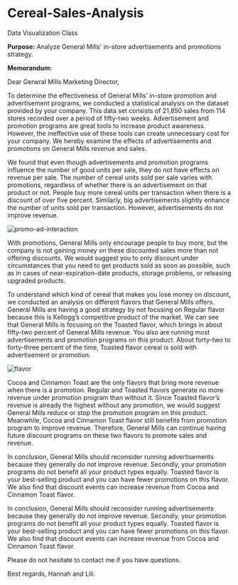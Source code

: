 # Cereal-Sales-Analysis
Data Visualization Class

**Purpose:** Analyze General Mills' in-store advertisements and promotions strategy.

**Memorandum:** 

Dear General Mills Marketing Director,

To determine the effectiveness of General Mills’ in-store promotion and advertisement programs, we conducted a statistical analysis on the dataset provided by your company. This data set consists of 21,850 sales from 114 stores recorded over a period of fifty-two weeks. Advertisement and promotion programs are great tools to increase product awareness. However, the ineffective use of these tools can create unnecessary cost for your company. We hereby examine the effects of advertisements and promotions on General Mills revenue and sales.

We found that even though advertisements and promotion programs influence the number of good units per sale, they do not have effects on revenue per sale. The number of cereal units sold per sale varies with promotions, regardless of whether there is an advertisement on that product or not. People buy more cereal units per transaction when there is a discount of over five percent. Similarly, big advertisements slightly enhance the number of units sold per transaction. However, advertisements do not improve revenue.

![promo-ad-interaction](https://user-images.githubusercontent.com/45189309/53053118-5d148080-3455-11e9-87bf-3410c62e24bc.png)

With promotions, General Mills only encourage people to buy more, but the company is not gaining money on these discounted sales more than not offering discounts. We would suggest you to only discount under circumstances that you need to get products sold as soon as possible, such as in cases of near-expiration-date products, storage problems, or releasing upgraded products.

To understand which kind of cereal that makes you lose money on discount, we conducted an analysis on different flavors that General Mills offers. General Mills are having a good strategy by not focusing on Regular flavor because this is Kellogg’s competitive product of the market. We can see that General Mills is focusing on the Toasted flavor, which brings in about fifty-two percent of General Mills revenue. You also are running most advertisements and promotion programs on this product. About forty-two to forty-three percent of the time, Toasted flavor cereal is sold with advertisement or promotion.

![flavor](https://user-images.githubusercontent.com/45189309/53053154-79182200-3455-11e9-8315-1afdfbe8115e.png)

Cocoa and Cinnamon Toast are the only flavors that bring more revenue when there is a promotion. Regular and Toasted flavors generate no more revenue under promotion program than without it. Since Toasted flavor’s revenue is already the highest without any promotion, we would suggest General Mills reduce or stop the promotion program on this product. Meanwhile, Cocoa and Cinnamon Toast flavor still benefits from promotion program to improve revenue. Therefore, General Mills can continue having future discount programs on these two flavors to promote sales and revenue.

In conclusion, General Mills should reconsider running advertisements because they generally do not improve revenue. Secondly, your promotion programs do not benefit all your product types equally. Toasted flavor is your best-selling product and you can have fewer promotions on this flavor. We also find that discount events can increase revenue from Cocoa and Cinnamon Toast flavor.

In conclusion, General Mills should reconsider running advertisements because they generally do not improve revenue. Secondly, your promotion programs do not benefit all your product types equally. Toasted flavor is your best-selling product and you can have fewer promotions on this flavor. We also find that discount events can increase revenue from Cocoa and Cinnamon Toast flavor.

Please do not hesitate to contact me if you have questions.

Best regards, 
Hannah and Lili.
